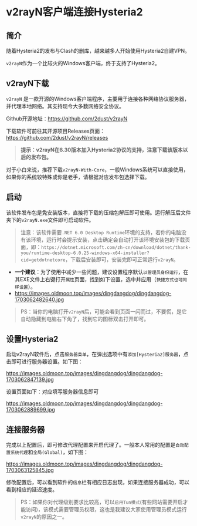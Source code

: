 # v2rayN客户端连接Hysteria2

## 简介

随着Hysteria2的发布与Clash的删库，越来越多人开始使用Hysteria2自建VPN。

`v2rayN`作为一个比较火的Windows客户端，终于支持了Hysteria2。

<!-- more -->

## v2rayN下载

`v2rayN` 是一款开源的Windows客户端程序，主要用于连接各种网络协议服务器，并代理本地网络。其支持现今大多数网络安全协议。

Github开源地址：https://github.com/2dust/v2rayN

下载软件可前往其开源项目Releases页面：https://github.com/2dust/v2rayN/releases

> **提示：v2rayN在6.30版本加入Hysteria2协议的支持，注意下载该版本以后的发布包。**

对于小白来说，推荐下载`v2rayN-With-Core`，一般Windows系统可以直接使用，如果你的系统较特殊或你是老手，请根据对应发布包选择下载。

<!-- 文章内嵌广告位 -->
<div class="article-ads"></div>

## 启动

该软件发布包是免安装版本，直接将下载的压缩包解压即可使用。运行解压后文件夹下的`v2rayN.exe`文件即可启动软件。

> 注意：该软件需要`.NET 6.0 Desktop Runtime`环境的支持，若你的电脑没有该环境，运行时会提示安装，点击确定会自动打开该环境安装包的下载页面，即：`https://dotnet.microsoft.com/zh-cn/download/dotnet/thank-you/runtime-desktop-6.0.25-windows-x64-installer?cid=getdotnetcore`，下载后安装即可，安装完即可正常运行`v2rayN`。


- **一个建议**：为了使用中减少一些问题，建议设置程序默认`以管理员身份运行`，在其EXE文件上右键打开`属性`页面，找到如下设置，选中并应用（`快捷方式也可同样设置`）。
- https://images.oldmoon.top/images/dingdangdog/dingdangdog-1703062482640.jpg

> PS：当你的电脑打开`v2rayN`后，可能会看到页面一闪而过，不要慌，是它自动隐藏到电脑右下角了，找到它的图标双击打开即可。

<!-- 文章内嵌广告位 -->
<div class="article-ads"></div>

## 设置Hysteria2

启动v2rayN软件后，点击`服务器菜单`，在弹出选项中有`添加[Hysteria2]服务器`，点击即可进行服务器设置。如下图：

https://images.oldmoon.top/images/dingdangdog/dingdangdog-1703062847139.jpg

设置页面如下：对应填写服务器信息即可

https://images.oldmoon.top/images/dingdangdog/dingdangdog-1703062889699.jpg

## 连接服务器

完成以上配置后，即可修改代理配置来开启代理了。一般本人常用的配置是`自动配置系统代理`和`全局(Global)`，如下图：

https://images.oldmoon.top/images/dingdangdog/dingdangdog-1703063125845.jpg

修改配置后，可以看到软件的`信息`栏有相应日志出现，如果连接服务器成功，可以看到相应的延迟速度。

> PS：如果你对代理级别要求比较高，可以`启用Tun模式`(有些网站需要开启才能访问)，该模式需要管理员权限，这也是我建议大家使用管理员模式运行`v2rayN`的原因之一。
